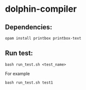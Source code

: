 # dolphin-compiler

## Dependencies:

```
opam install printbox printbox-text
```

## Run test:

```
bash run_test.sh <test_name>
```

For example

```
bash run_test.sh test1
```
